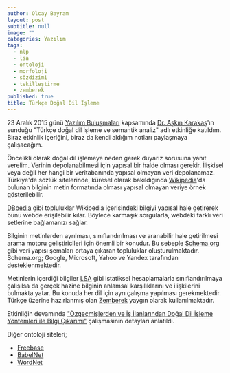 ```yaml
---
author: Olcay Bayram
layout: post
subtitle: null
image: ""
categories: Yazılım
tags: 
  - nlp
  - lsa
  - ontoloji
  - morfoloji
  - sözdizimi
  - tekilleştirme
  - zemberek
published: true
title: Türkçe Doğal Dil İşleme
---
```



23 Aralık 2015 günü [Yazılım Buluşmaları](http://www.yazilimbulusmalari.com/) kapsamında [Dr. Aşkın Karakaş](https://tr.linkedin.com/in/askink)'ın sunduğu "Türkçe doğal dil işleme ve semantik analiz" adlı etkinliğe katıldım. Biraz etkinlik içeriğini, biraz da kendi aldığım notları paylaşmaya çalışacağım.

Öncelikli olarak doğal dil işlemeye neden gerek duyarız sorusuna yanıt verelim. Verinin depolanabilmesi için yapısal bir halde olması gerekir. İlişkisel veya değil her hangi bir veritabanında yapısal olmayan veri depolanamaz. Türkiye'de sözlük sitelerinde, küresel olarak bakıldığında [Wikipedia](https://tr.wikipedia.org/)'da bulunan bilginin metin formatında olması yapısal olmayan veriye örnek gösterilebilir.

[DBpedia](http://wiki.dbpedia.org/) gibi topluluklar Wikipedia içerisindeki bilgiyi yapısal hale getirerek bunu webde erişilebilir kılar. Böylece karmaşık sorgularla, webdeki farklı veri setlerine bağlamanızı sağlar.

Bilginin metinlerden ayrılması, sınıflandırılması ve aranabilir hale getirilmesi arama motoru geliştiricileri için önemli bir konudur. Bu sebeple [Schema.org](https://schema.org/) gibi veri yapısı şemaları ortaya çıkaran topluluklar oluşturulmaktadır. Schema.org; Google, Microsoft, Yahoo ve Yandex tarafından desteklenmektedir.

Metinlerin içerdiği bilgiler [LSA](http://lsa.colorado.edu/whatis.html) gibi istatiksel hesaplamalarla sınıflandırılmaya çalışılsa da gerçek hazine bilginin anlamsal karşılıklarını ve ilişkilerini bulmakta yatar. Bu konuda her dil için ayrı çalışma yapılması gerekmektedir. Türkçe üzerine hazırlanmış olan [Zemberek](https://github.com/ahmetaa/zemberek-nlp) yaygın olarak kullanılmaktadır.

Etkinliğin devamında ["Özgeçmişlerden ve İş İlanlarından Doğal Dil İşleme Yöntemleri ile Bilgi Çıkarımı"](http://www.cmpe.boun.edu.tr/~gungort/papers/Ozgecmislerden%20ve%20Is%20Ilanlarindan%20Dogal%20Dil%20Isleme%20Yontemleri%20ile%20Bilgi%20Cikarimi.pdf) çalışmasının detayları anlatıldı.

Diğer ontoloji siteleri;
- [Freebase](https://www.freebase.com/)
- [BabelNet](http://babelnet.org/)
- [WordNet](http://wordnet.princeton.edu/)
